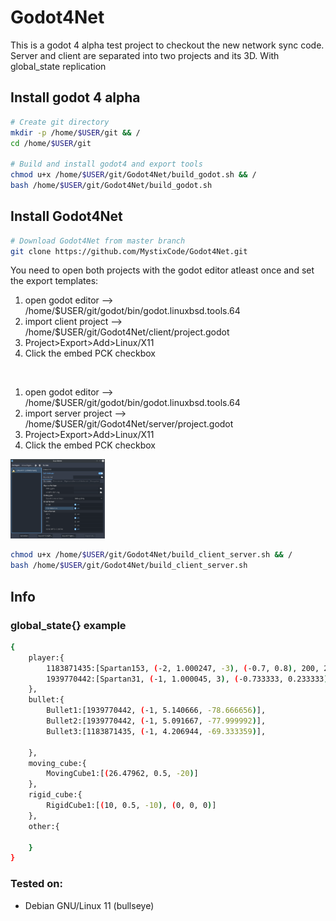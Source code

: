 # Godot4Net
This is a godot 4 alpha test project to checkout the new network sync code. \
Server and client are separated into two projects and its 3D.
With global_state replication



## Install godot 4 alpha

```bash
# Create git directory
mkdir -p /home/$USER/git && /
cd /home/$USER/git

# Build and install godot4 and export tools
chmod u+x /home/$USER/git/Godot4Net/build_godot.sh && /
bash /home/$USER/git/Godot4Net/build_godot.sh
```

## Install Godot4Net

```bash
# Download Godot4Net from master branch
git clone https://github.com/MystixCode/Godot4Net.git
```

You need to open both projects with the godot editor atleast once and set the export templates:

1. open godot editor --> /home/$USER/git/godot/bin/godot.linuxbsd.tools.64
2. import client project --> /home/$USER/git/Godot4Net/client/project.godot
3. Project>Export>Add>Linux/X11
4. Click the embed PCK checkbox

<br>

1. open godot editor --> /home/$USER/git/godot/bin/godot.linuxbsd.tools.64
2. import server project --> /home/$USER/git/Godot4Net/server/project.godot
3. Project>Export>Add>Linux/X11
4. Click the embed PCK checkbox

<img src="img/build.png" width="30%" height="30%">

```bash
chmod u+x /home/$USER/git/Godot4Net/build_client_server.sh && /
bash /home/$USER/git/Godot4Net/build_client_server.sh
```
## Info
### global_state{} example
```bash
{
    player:{
        1183871435:[Spartan153, (-2, 1.000247, -3), (-0.7, 0.8), 200, 200],
        1939770442:[Spartan31, (-1, 1.000045, 3), (-0.733333, 0.233333), 200, 200]
    },
    bullet:{
        Bullet1:[1939770442, (-1, 5.140666, -78.666656)],
        Bullet2:[1939770442, (-1, 5.091667, -77.999992)],
        Bullet3:[1183871435, (-1, 4.206944, -69.333359)],

    },
    moving_cube:{
        MovingCube1:[(26.47962, 0.5, -20)]
    },
    rigid_cube:{
        RigidCube1:[(10, 0.5, -10), (0, 0, 0)]
    },
    other:{
    
    }
}
```
### Tested on:
- Debian GNU/Linux 11 (bullseye)

